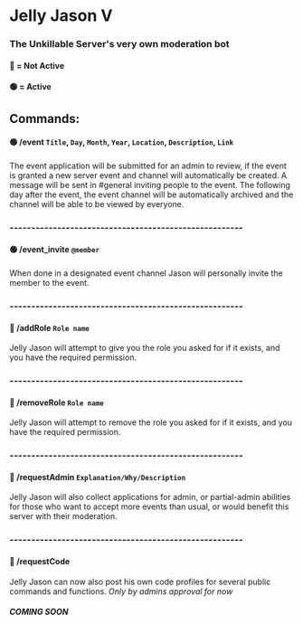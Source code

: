 # Jelly Jason V

### The Unkillable Server's very own moderation bot

#### 🔴 = Not Active 
#### 🟢 = Active

## Commands:

#### 🟢 /event ```Title```, ```Day```, ```Month```, ```Year```, ```Location```, ```Description```, ```Link```
The event application will be submitted for an admin to review, if the event is granted a new server event and channel will automatically be created. A message will be sent in #general inviting people to the event. The following day after the event, the event channel will be automatically archived and the channel will be able to be viewed by everyone.

### ------------------------------------------------------

#### 🟢 /event_invite ```@member```
When done in a designated event channel Jason will personally invite the member to the event.

### ------------------------------------------------------

#### 🔴 /addRole ```Role name```
Jelly Jason will attempt to give you the role you asked for if it exists, and you have the required permission.

### ------------------------------------------------------

#### 🔴 /removeRole ```Role name```
Jelly Jason will attempt to remove the role you asked for if it exists, and you have the required permission.

### ------------------------------------------------------

#### 🔴 /requestAdmin ```Explanation/Why/Description```
Jelly Jason will also collect applications for admin, or partial-admin abilities for those who want to accept more events than usual, or would benefit this server with their moderation.

### ------------------------------------------------------

#### 🔴 /requestCode
Jelly Jason can now also post his own code profiles for several public commands and functions. *Only by admins approval for now*
##### *COMING SOON*